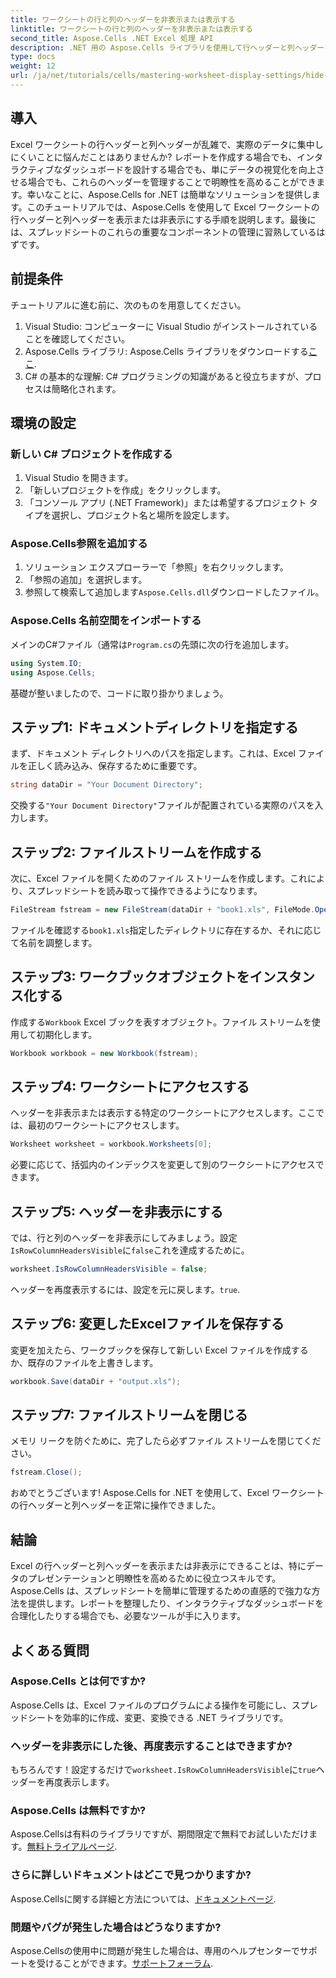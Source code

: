 ```yaml
---
title: ワークシートの行と列のヘッダーを非表示または表示する
linktitle: ワークシートの行と列のヘッダーを非表示または表示する
second_title: Aspose.Cells .NET Excel 処理 API
description: .NET 用の Aspose.Cells ライブラリを使用して行ヘッダーと列ヘッダーを効果的に表示または非表示にすることで、Excel ワークシートのデータの明瞭性を高める方法を説明します。
type: docs
weight: 12
url: /ja/net/tutorials/cells/mastering-worksheet-display-settings/hide-display-row-column-headers/
---
```

## 導入

Excel ワークシートの行ヘッダーと列ヘッダーが乱雑で、実際のデータに集中しにくいことに悩んだことはありませんか? レポートを作成する場合でも、インタラクティブなダッシュボードを設計する場合でも、単にデータの視覚化を向上させる場合でも、これらのヘッダーを管理することで明瞭性を高めることができます。幸いなことに、Aspose.Cells for .NET は簡単なソリューションを提供します。このチュートリアルでは、Aspose.Cells を使用して Excel ワークシートの行ヘッダーと列ヘッダーを表示または非表示にする手順を説明します。最後には、スプレッドシートのこれらの重要なコンポーネントの管理に習熟しているはずです。

## 前提条件

チュートリアルに進む前に、次のものを用意してください。

1. Visual Studio: コンピューターに Visual Studio がインストールされていることを確認してください。
2.  Aspose.Cells ライブラリ: Aspose.Cells ライブラリをダウンロードする[ここ](https://releases.aspose.com/cells/net/).
3. C# の基本的な理解: C# プログラミングの知識があると役立ちますが、プロセスは簡略化されます。

## 環境の設定

### 新しい C# プロジェクトを作成する

1. Visual Studio を開きます。
2. 「新しいプロジェクトを作成」をクリックします。
3. 「コンソール アプリ (.NET Framework)」または希望するプロジェクト タイプを選択し、プロジェクト名と場所を設定します。

### Aspose.Cells参照を追加する

1. ソリューション エクスプローラーで「参照」を右クリックします。
2. 「参照の追加」を選択します。
3. 参照して検索して追加します`Aspose.Cells.dll`ダウンロードしたファイル。

### Aspose.Cells 名前空間をインポートする

メインのC#ファイル（通常は`Program.cs`の先頭に次の行を追加します。

```csharp
using System.IO;
using Aspose.Cells;
```

基礎が整いましたので、コードに取り掛かりましょう。

## ステップ1: ドキュメントディレクトリを指定する

まず、ドキュメント ディレクトリへのパスを指定します。これは、Excel ファイルを正しく読み込み、保存するために重要です。

```csharp
string dataDir = "Your Document Directory";
```

交換する`"Your Document Directory"`ファイルが配置されている実際のパスを入力します。

## ステップ2: ファイルストリームを作成する

次に、Excel ファイルを開くためのファイル ストリームを作成します。これにより、スプレッドシートを読み取って操作できるようになります。

```csharp
FileStream fstream = new FileStream(dataDir + "book1.xls", FileMode.Open);
```

ファイルを確認する`book1.xls`指定したディレクトリに存在するか、それに応じて名前を調整します。

## ステップ3: ワークブックオブジェクトをインスタンス化する

作成する`Workbook` Excel ブックを表すオブジェクト。ファイル ストリームを使用して初期化します。

```csharp
Workbook workbook = new Workbook(fstream);
```

## ステップ4: ワークシートにアクセスする

ヘッダーを非表示または表示する特定のワークシートにアクセスします。ここでは、最初のワークシートにアクセスします。

```csharp
Worksheet worksheet = workbook.Worksheets[0];
```

必要に応じて、括弧内のインデックスを変更して別のワークシートにアクセスできます。

## ステップ5: ヘッダーを非表示にする

では、行と列のヘッダーを非表示にしてみましょう。設定`IsRowColumnHeadersVisible`に`false`これを達成するために。

```csharp
worksheet.IsRowColumnHeadersVisible = false;
```

ヘッダーを再度表示するには、設定を元に戻します。`true`.

## ステップ6: 変更したExcelファイルを保存する

変更を加えたら、ワークブックを保存して新しい Excel ファイルを作成するか、既存のファイルを上書きします。

```csharp
workbook.Save(dataDir + "output.xls");
```

## ステップ7: ファイルストリームを閉じる

メモリ リークを防ぐために、完了したら必ずファイル ストリームを閉じてください。

```csharp
fstream.Close();
```

おめでとうございます! Aspose.Cells for .NET を使用して、Excel ワークシートの行ヘッダーと列ヘッダーを正常に操作できました。

## 結論

Excel の行ヘッダーと列ヘッダーを表示または非表示にできることは、特にデータのプレゼンテーションと明瞭性を高めるために役立つスキルです。Aspose.Cells は、スプレッドシートを簡単に管理するための直感的で強力な方法を提供します。レポートを整理したり、インタラクティブなダッシュボードを合理化したりする場合でも、必要なツールが手に入ります。

## よくある質問

### Aspose.Cells とは何ですか?
Aspose.Cells は、Excel ファイルのプログラムによる操作を可能にし、スプレッドシートを効率的に作成、変更、変換できる .NET ライブラリです。

### ヘッダーを非表示にした後、再度表示することはできますか?
もちろんです！設定するだけで`worksheet.IsRowColumnHeadersVisible`に`true`ヘッダーを再度表示します。

### Aspose.Cells は無料ですか?
 Aspose.Cellsは有料のライブラリですが、期間限定で無料でお試しいただけます。[無料トライアルページ](https://releases.aspose.com/).

### さらに詳しいドキュメントはどこで見つかりますか?
Aspose.Cellsに関する詳細と方法については、[ドキュメントページ](https://reference.aspose.com/cells/net/).

### 問題やバグが発生した場合はどうなりますか?
 Aspose.Cellsの使用中に問題が発生した場合は、専用のヘルプセンターでサポートを受けることができます。[サポートフォーラム](https://forum.aspose.com/c/cells/9).